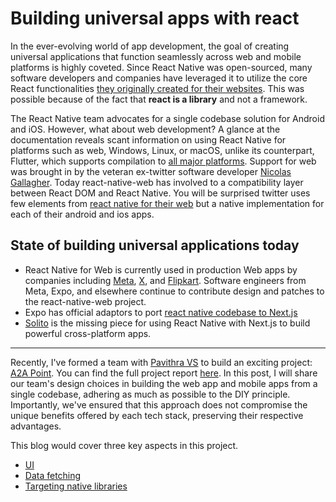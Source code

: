 # Building universal apps with react

In the ever-evolving world of app development, the goal of creating universal applications that function seamlessly across web and mobile platforms is highly coveted. Since React Native was open-sourced, many software developers and companies have leveraged it to utilize the core React functionalities [they originally created for their websites](https://discord.com/blog/how-discord-achieves-native-ios-performance-with-react-native). This was possible because of the fact that **react is a library** and not a framework.

The React Native team advocates for a single codebase solution for Android and iOS. However, what about web development? A glance at the documentation reveals scant information on using React Native for platforms such as web, Windows, Linux, or macOS, unlike its counterpart, Flutter, which supports compilation to [all major platforms](https://flutter.dev/multi-platform). Support for web was brought in by the veteran ex-twitter software developer [Nicolas Gallagher](https://nicolasgallagher.com/). Today react-native-web has involved to a compatibility layer between React DOM and React Native. You will be surprised twitter uses few elements from [react native for their web](https://blog.x.com/engineering/en_us/topics/infrastructure/2019/buildingfasterwithcomponents) but a native implementation for each of their android and ios apps.

## State of building universal applications today
- React Native for Web is currently used in production Web apps by companies including [Meta](https://www.meta.com/), [X](https://x.com/), and [Flipkart](https://x.com/naqvitalha/status/969577892991549440). Software engineers from Meta, Expo, and elsewhere continue to contribute design and patches to the react-native-web project.
- Expo has official adaptors to port [react native codebase to Next.js](https://docs.expo.dev/guides/using-nextjs/)
- [Solito](https://solito.dev) is the missing piece for using React Native with Next.js to build powerful cross-platform apps.

<hr/>

Recently, I've formed a team with [Pavithra VS](https://pavithra.tech) to build an exciting project: [A2A Point](https://a2apoint.com). You can find the full project report [here](). In this post, I will share our team's design choices in building the web app and mobile apps from a single codebase, adhering as much as possible to the DIY principle. Importantly, we've ensured that this approach does not compromise the unique benefits offered by each tech stack, preserving their respective advantages.

This blog would cover three key aspects in this project.
- [UI](./ui.md)
- [Data fetching](./data-fetching.md)
- [Targeting native libraries](./native-libraries.md)